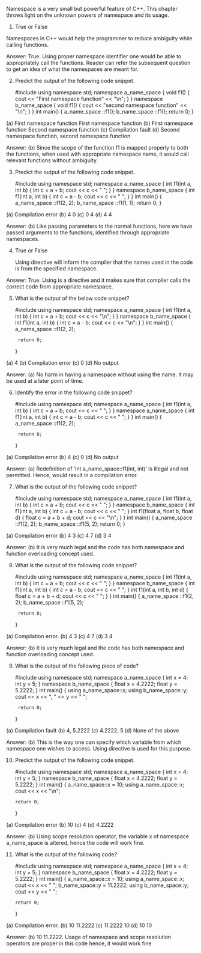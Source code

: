 Namespace is a very small but powerful feature of C++. This chapter
throws light on the unknown powers of namespace and its usage.



1. True or False

Namespaces in C++ would help the programmer to reduce ambiguity while calling functions.

Answer: True.
Using proper namespace identifier one would be able to appropriately call the functions. Reader can refer the subsequent question to get an idea of what the namespaces are meant for.



2. Predict the output of the following code snippet.

	#include <iostream>
	using namespace std;
	namespace a_name_space
	{
	    void f1()
	    {
	        cout << "First namespace function"
	             << "\n";
	    }
	}
	namespace b_name_space
	{
	    void f1()
	    {
	        cout << "second namespace function"
	             << "\n";
	    }
	}
	int main()
	{
	    a_name_space ::f1();
	    b_name_space ::f1();
	    return 0;
	}

(a) First namespace function
First namespace function
(b) First namespace function
Second namespace function
(c) Compilation fault
(d) Second namespace function, second namespace function

Answer: (b) Since the scope of the function f1 is mapped properly to both
the functions, when used with appropriate namespace name, it would call
relevant functions without ambiguity.



3. Predict the output of the following code snippet.

	#include <iostream>
	using namespace std;
	namespace a_name_space
	{
	    int f1(int a, int b)
	    {
	        int c = a + b;
	        cout << c << " ";
	    }
	}
	namespace b_name_space
	{
	    int f1(int a, int b)
	    {
	        int c = a - b;
	        cout << c << " ";
	    }
	}
	int main()
	{
	    a_name_space ::f1(2, 2);
	    b_name_space ::f1(1, 1);
	    return 0;
	}

(a) Compilation error
(b) 4 0
(c) 0 4
(d) 4 4

Answer: (b) Like passing parameters to the normal functions, here we have passed arguments to the functions, identified through appropriate namespaces.



4. True or False

	Using directive will inform the compiler that the names used in the code is from the specified namespace.

Answer: True.
Using is a directive and it makes sure that compiler calls the correct code from appropriate namespace.



5. What is the output of the below code snippet?

	#include <iostream>
	using namespace std;
	namespace a_name_space
	{
	    int f1(int a, int b)
	    {
	        int c = a + b;
	        cout << c << "\n";
	    }
	}
	namespace b_name_space
	{
	    int f1(int a, int b)
	    {
	        int c = a - b;
	        cout << c << "\n";
	    }
	}
	int main()
	{
	    a_name_space ::f1(2, 2);

	    return 0;
	}

(a) 4
(b) Compilation error
(c) 0
(d) No output

Answer: (a)
No harm in having a namespace without using the name. It may be used at a later point of time.



6. Identify the error in the following code snippet?

	#include <iostream>
	using namespace std;
	namespace a_name_space
	{
	    int f1(int a, int b)
	    {
	        int c = a + b;
	        cout << c << " ";
	    }
	}
	namespace a_name_space
	{
	    int f1(int a, int b)
	    {
	        int c = a - b;
	        cout << c << " ";
	    }
	}
	int main()
	{
	    a_name_space ::f1(2, 2);

	    return 0;
	}

(a) Compilation error
(b) 4
(c) 0
(d) No output

Answer:
(a) Redefinition of ‘int a_name_space::f1(int, int)’ is illegal and not permitted. Hence, would result in a compilation error.



7. What is the output of the following code snippet?

	#include <iostream>
	using namespace std;
	namespace a_name_space
	{
	    int f1(int a, int b)
	    {
	        int c = a + b;
	        cout << c << " ";
	    }
	}
	namespace b_name_space
	{
	    int f1(int a, int b)
	    {
	        int c = a - b;
	        cout << c << " ";
	    }
	    int f1(float a, float b, float d)
	    {
	        float c = a + b + d;
	        cout << c << "\n";
	    }
	}
	int main()
	{
	    a_name_space ::f1(2, 2);
	    b_name_space ::f1(5, 2);
	    return 0;
	}

(a) Compilation error
(b) 4 3
(c) 4 7
(d) 3 4

Answer: (b) It is very much legal and the code has both namespace and function overloading concept used.



8. What is the output of the following code snippet?

	#include <iostream>
	using namespace std;
	namespace a_name_space
	{
	    int f1(int a, int b)
	    {
	        int c = a + b;
	        cout << c << " ";
	    }
	}
	namespace b_name_space
	{
	    int f1(int a, int b)
	    {
	        int c = a - b;
	        cout << c << " ";
	    }
	    int f1(int a, int b, int d)
	    {
	        float c = a + b + d;
	        cout << c << " ";
	    }
	}
	int main()
	{
	    a_name_space ::f1(2, 2);
	    b_name_space ::f1(5, 2);

	    return 0;
	}

(a) Compilation error.
(b) 4 3
(c) 4 7
(d) 3 4

Answer: (b) It is very much legal and the code has both namespace and function overloading concept used.



9. What is the output of the following piece of code?

	#include <iostream>
	using namespace std;
	namespace a_name_space
	{
	    int x = 4;
	    int y = 5;
	}
	namespace b_name_space
	{
	    float x = 4.2222;
	    float y = 5.2222;
	}
	int main()
	{
	    using a_name_space::x;
	    using b_name_space::y;
	    cout << x << ", " << y << " ";

	    return 0;
	}

(a) Compilation fault
(b) 4, 5.2222
(c) 4.2222, 5
(d) None of the above

Answer: (b) This is the way one can specify which variable from which
namespace one wishes to access. Using directive is used for this purpose.



10. Predict the output of the following code snippet.

	#include <iostream>
	using namespace std;
	namespace a_name_space
	{
	    int x = 4;
	    int y = 5;
	}
	namespace b_name_space
	{
	    float x = 4.2222;
	    float y = 5.2222;
	}
	int main()
	{
	    a_name_space::x = 10;
	    using a_name_space::x;
	    cout << x << "\n";

	    return 0;
	}

(a) Compilation error
(b) 10
(c) 4
(d) 4.2222

Answer: (b) Using scope resolution operator, the variable x of namespace
a_name_space is altered, hence the code will work fine.



11. What is the output of the following code?

	#include <iostream>
	using namespace std;
	namespace a_name_space
	{
	    int x = 4;
	    int y = 5;
	}
	namespace b_name_space
	{
	    float x = 4.2222;
	    float y = 5.2222;
	}
	int main()
	{
	    a_name_space::x = 10;
	    using a_name_space::x;
	    cout << x << " ";
	    b_name_space::y = 11.2222;
	    using b_name_space::y;
	    cout << y << " ";

	    return 0;
	}

(a) Compilation error.
(b) 10 11.2222
(c) 11.2222 10
(d) 10 10

Answer: (b) 10 11.2222. Usage of namespace and scope resolution operators are proper in this code hence, it would work fine
